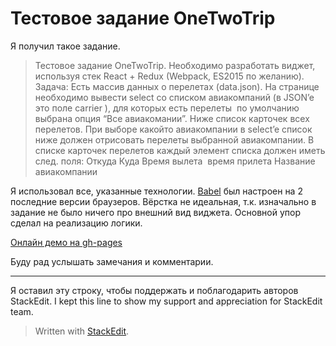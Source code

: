 # Тестовое задание OneTwoTrip

Я получил такое задание.
>Тестовое задание OneTwoTrip.
Необходимо разработать виджет, используя стек React + Redux (Webpack, ES­2015 по
желанию).
Задача:
Есть массив данных о перелетах (data.json).
На странице необходимо вывести select со списком авиакомпаний (в JSON’e это поле
carrier​ ), для которых есть перелеты ­ по умолчанию выбрана опция “Все авиакомании”.
Ниже список карточек всех перелетов.
При выборе какой­то авиакомпании в select’e список ниже должен отрисовать перелеты
выбранной авиакомпании.
В списке карточек перелетов каждый элемент списка должен иметь след. поля:
Откуда ­ Куда
Время вылета ­ время прилета
Название авиакомпании

Я использовал все, указанные технологии. [Babel](https://babeljs.io/) был настроен на 2 последние версии браузеров.
Вёрстка не идеальная, т.к. изначально в задание не было ничего про внешний вид виджета. Основной упор сделал на реализацию логики.

[Онлайн демо на gh-pages](https://tagir-a.github.io/onetwotrip)

Буду рад услышать замечания и комментарии.

---
Я оставил эту строку, чтобы поддержать и поблагодарить авторов StackEdit.
I kept this line to show my support and appreciation for StackEdit team.
> Written with [StackEdit](https://stackedit.io/).